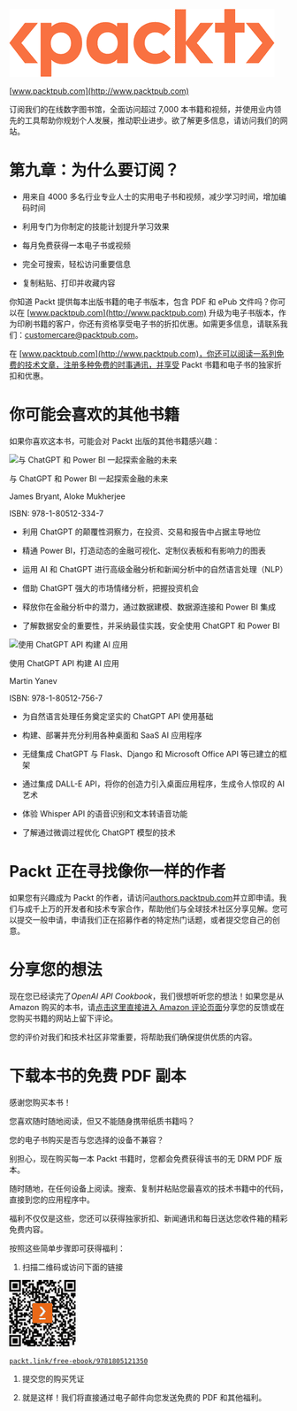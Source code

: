 ![Packt Logo](img/Packt_Logo_New1.png)

[www.packtpub.com](http://www.packtpub.com)

订阅我们的在线数字图书馆，全面访问超过 7,000 本书籍和视频，并使用业内领先的工具帮助你规划个人发展，推动职业进步。欲了解更多信息，请访问我们的网站。

# 第九章：为什么要订阅？

+   用来自 4000 多名行业专业人士的实用电子书和视频，减少学习时间，增加编码时间

+   利用专门为你制定的技能计划提升学习效果

+   每月免费获得一本电子书或视频

+   完全可搜索，轻松访问重要信息

+   复制粘贴、打印并收藏内容

你知道 Packt 提供每本出版书籍的电子书版本，包含 PDF 和 ePub 文件吗？你可以在 [www.packtpub.com](http://www.packtpub.com) 升级为电子书版本，作为印刷书籍的客户，你还有资格享受电子书的折扣优惠。如需更多信息，请联系我们：customercare@packtpub.com。

在 [www.packtpub.com](http://www.packtpub.com)，你还可以阅读一系列免费的技术文章，注册多种免费的时事通讯，并享受 Packt 书籍和电子书的独家折扣和优惠。

# 你可能会喜欢的其他书籍

如果你喜欢这本书，可能会对 Packt 出版的其他书籍感兴趣：

![与 ChatGPT 和 Power BI 一起探索金融的未来](https://www.amazon.in/dp/1805123343)

与 ChatGPT 和 Power BI 一起探索金融的未来

James Bryant, Aloke Mukherjee

ISBN: 978-1-80512-334-7

+   利用 ChatGPT 的颠覆性洞察力，在投资、交易和报告中占据主导地位

+   精通 Power BI，打造动态的金融可视化、定制仪表板和有影响力的图表

+   运用 AI 和 ChatGPT 进行高级金融分析和新闻分析中的自然语言处理（NLP）

+   借助 ChatGPT 强大的市场情绪分析，把握投资机会

+   释放你在金融分析中的潜力，通过数据建模、数据源连接和 Power BI 集成

+   了解数据安全的重要性，并采纳最佳实践，安全使用 ChatGPT 和 Power BI

![使用 ChatGPT API 构建 AI 应用](https://www.amazon.in/dp/180512756X)

使用 ChatGPT API 构建 AI 应用

Martin Yanev

ISBN: 978-1-80512-756-7

+   为自然语言处理任务奠定坚实的 ChatGPT API 使用基础

+   构建、部署并充分利用各种桌面和 SaaS AI 应用程序

+   无缝集成 ChatGPT 与 Flask、Django 和 Microsoft Office API 等已建立的框架

+   通过集成 DALL-E API，将你的创造力引入桌面应用程序，生成令人惊叹的 AI 艺术

+   体验 Whisper API 的语音识别和文本转语音功能

+   了解通过微调过程优化 ChatGPT 模型的技术

# Packt 正在寻找像你一样的作者

如果您有兴趣成为 Packt 的作者，请访问[authors.packtpub.com](http://authors.packtpub.com)并立即申请。我们与成千上万的开发者和技术专家合作，帮助他们与全球技术社区分享见解。您可以提交一般申请，申请我们正在招募作者的特定热门话题，或者提交您自己的创意。

# 分享您的想法

现在您已经读完了*OpenAI API Cookbook*，我们很想听听您的想法！如果您是从 Amazon 购买的本书，请[点击这里直接进入 Amazon 评论页面](https://packt.link/r/1805121359)分享您的反馈或在您购买书籍的网站上留下评论。

您的评价对我们和技术社区非常重要，将帮助我们确保提供优质的内容。

# 下载本书的免费 PDF 副本

感谢您购买本书！

您喜欢随时随地阅读，但又不能随身携带纸质书籍吗？

您的电子书购买是否与您选择的设备不兼容？

别担心，现在购买每一本 Packt 书籍时，您都会免费获得该书的无 DRM PDF 版本。

随时随地，在任何设备上阅读。搜索、复制并粘贴您最喜欢的技术书籍中的代码，直接到您的应用程序中。

福利不仅仅是这些，您还可以获得独家折扣、新闻通讯和每日送达您收件箱的精彩免费内容。

按照这些简单步骤即可获得福利：

1.  扫描二维码或访问下面的链接

![](img/B21007_QR_Free_PDF.jpg)

[`packt.link/free-ebook/9781805121350`](https://packt.link/free-ebook/9781805121350)

1.  提交您的购买凭证

1.  就是这样！我们将直接通过电子邮件向您发送免费的 PDF 和其他福利。
